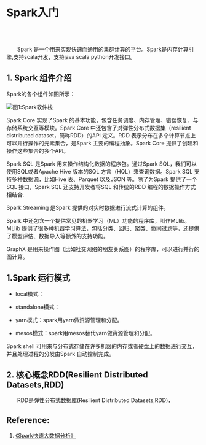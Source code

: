 # Spark入门


<br>
<br>

&emsp;&emsp;Spark 是一个用来实现快速而通用的集群计算的平台。Spark是内存计算引擎,支持scala开发，支持java scala python开发接口。

## 1. Spark 组件介绍

Spark的各个组件如图所示：

![图1:Spark软件栈](https://upload-images.jianshu.io/upload_images/10947003-7d265dd5ff127f8a.png?imageMogr2/auto-orient/strip%7CimageView2/2/w/600)

Spark Core 实现了Spark 的基本功能，包含任务调度、内存管理、错误恢复、与存储系统交互等模块。Spark Core 中还包含了对弹性分布式数据集（resilient distributed dataset，简称RDD）的API 定义。RDD 表示分布在多个计算节点上可以并行操作的元素集合，是Spark 主要的编程抽象。Spark Core 提供了创建和操作这些集合的多个API。

Spark SQL 是Spark 用来操作结构化数据的程序包。通过Spark SQL，我们可以使用SQL或者Apache Hive 版本的SQL 方言（HQL）来查询数据。Spark SQL 支持多种数据源，比如Hive 表、Parquet 以及JSON 等。除了为Spark 提供了一个SQL 接口，Spark SQL 还支持开发者将SQL 和传统的RDD 编程的数据操作方式相结合.

Spark Streaming 是Spark 提供的对实时数据进行流式计算的组件。

Spark 中还包含一个提供常见的机器学习（ML）功能的程序库，叫作MLlib。MLlib 提供了很多种机器学习算法，包括分类、回归、聚类、协同过滤等，还提供了模型评估、数据导入等额外的支持功能。

GraphX 是用来操作图（比如社交网络的朋友关系图）的程序库，可以进行并行的图计算。

## 1.Spark 运行模式

- local模式：

- standalone模式：

- yarn模式：spark用yarn做资源管理和分配。

- mesos模式：spark用mesos替代yarn做资源管理和分配。

Spark shell 可用来与分布式存储在许多机器的内存或者硬盘上的数据进行交互，并且处理过程的分发由Spark 自动控制完成。

## 2. 核心概念RDD(Resilient Distributed Datasets,RDD)

&emsp;&emsp;RDD是弹性分布式数据库(Resilient Distributed Datasets,RDD)，






## Reference:

1. [《Spark快速大数据分析》]()